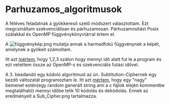 # Parhuzamos_algoritmusok
A féléves feladatnak a gyökkereső szelő módszert választottam. Ezt megcsináltam szekvenciálisan és párhuzamosan.
Párhuzamosítást Posix szálakkal és OpenMP függvénykönyvtárral értem el.

A ![függvénykép.png](https://github.com/HKristof2130/Parhuzamos_algoritmusok/blob/main/Feleves_feladat/f%C3%BCggv%C3%A9nyk%C3%A9p.png) mutatja annak a harmadfokú függvénynek a képét, amelynek a gyökeit számoltam.

Itt azt [mértem](https://github.com/HKristof2130/Parhuzamos_algoritmusok/blob/main/Feleves_feladat/Szel%C5%91%20m%C3%B3dszer%20posix%20sz%C3%A1l.png), hogy 1,2,3 szálon hogy mennyi idő alatt fut le a program és ezt vetettem össze az OpenMP-s és szekvenciális futási idővel.

A 3. beadandó egy kódoló algoritmust az ún. Subtitution-Ciphernek egy kezdő változatát programoztam le.
Itt azt [mértem](https://github.com/HKristof2130/Parhuzamos_algoritmusok/blob/main/Feleves_feladat/Sub-Cipher.png), hogy egy "nagy" bemenet estén(egy random generált string ami a c fájlok elején kommentbe megtalálható) mennyi időbe telik 10 kódolás és dekódolás.
Ennek az eredményeit a Sub_Cipher.png tartalmazza.
